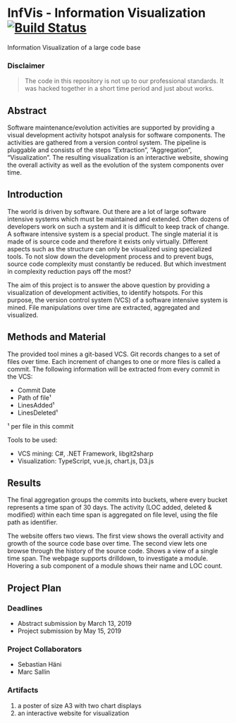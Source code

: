 # InfVis - Information Visualization [![Build Status](https://dev.azure.com/marcsallin/InfVis/_apis/build/status/InfVis-CI?branchName=master)](https://dev.azure.com/marcsallin/InfVis/_build/latest?definitionId=3&branchName=master)

Information Visualization of a large code base

### Disclaimer

> The code in this repository is not up to our professional standards. It was hacked together in a short time period and just about works.

## Abstract

Software maintenance/evolution activities are supported by providing a visual development activity hotspot analysis for software components. The activities are gathered from a version control system. The pipeline is pluggable and consists of the steps “Extraction”, “Aggregation”, “Visualization”. The resulting visualization is an interactive website, showing the overall activity as well as the evolution of the system components over time.

## Introduction

The world is driven by software. Out there are a lot of large software intensive systems which must be maintained and extended. Often dozens of developers work on such a system and it is difficult to keep track of change. A software intensive system is a special product. The single material it is made of is source code and therefore it exists only virtually. Different aspects such as the structure can only be visualized using specialized tools. To not slow down the development process and to prevent bugs, source code complexity must constantly be reduced. But which investment in complexity reduction pays off the most?

The aim of this project is to answer the above question by providing a visualization of development activities, to identify hotspots. For this purpose, the version control system (VCS) of a software intensive system is mined. File manipulations over time are extracted, aggregated and visualized.

## Methods and Material

The provided tool mines a git-based VCS. Git records changes to a set of files over time. Each increment of changes to one or more files is called a commit. The following information will be extracted from every commit in the VCS:

* Commit Date
* Path of file¹
* LinesAdded¹
* LinesDeleted¹

¹ per file in this commit

Tools to be used:

* VCS mining: C#, .NET Framework, libgit2sharp
* Visualization: TypeScript, vue.js, chart.js, D3.js

## Results

The final aggregation groups the commits into buckets, where every bucket represents a time span of 30 days. The activity (LOC added, deleted & modified) within each time span is aggregated on file level, using the file path as identifier.

The website offers two views. The first view shows the overall activity and growth of the source code base over time. The second view lets one browse through the history of the source code. Shows a view of a single time span. The webpage supports drilldown, to investigate a module. Hovering a sub component of a module shows their name and LOC count.

## Project Plan

### Deadlines

* Abstract submission by March 13, 2019
* Project submission by May 15, 2019

### Project Collaborators

* Sebastian Häni
* Marc Sallin

### Artifacts

1. a poster of size A3 with two chart displays
2. an interactive website for visualization
